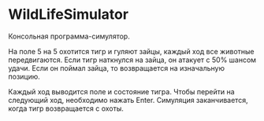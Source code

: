 # WildLifeSimulator
 
Консольная программа-симулятор.

На поле 5 на 5 охотится тигр и гуляют зайцы, каждый ход все животные передвигаются. Если тигр наткнулся на зайца, он атакует с 50% шансом удачи. Если он поймал зайца, то возвращается на изначальную позицию. 

Каждый ход выводится поле и состояние тигра. Чтобы перейти на следующий ход, необходимо нажать Enter.  Симуляция заканчивается, когда тигр возвращается с охоты.